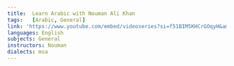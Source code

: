 ```yaml
---
title:  Learn Arabic with Nouman Ali Khan
tags:   [Arabic, General]
link: 'https://www.youtube.com/embed/videoseries?si=f51BIM5KHCrGOqyH&amp;list=PLKW7bHK47XVkecYLDauSfZfKWHQnenz5O'
languages: English
subjects: General
instructors: Nouman
dialects: msa
---
```


